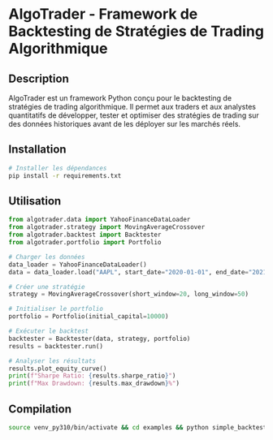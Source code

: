 # AlgoTrader - Framework de Backtesting de Stratégies de Trading Algorithmique

## Description
AlgoTrader est un framework Python conçu pour le backtesting de stratégies de trading algorithmique. Il permet aux traders et aux analystes quantitatifs de développer, tester et optimiser des stratégies de trading sur des données historiques avant de les déployer sur les marchés réels.

## Installation

```bash
# Installer les dépendances
pip install -r requirements.txt
```

## Utilisation

```python
from algotrader.data import YahooFinanceDataLoader
from algotrader.strategy import MovingAverageCrossover
from algotrader.backtest import Backtester
from algotrader.portfolio import Portfolio

# Charger les données
data_loader = YahooFinanceDataLoader()
data = data_loader.load("AAPL", start_date="2020-01-01", end_date="2021-01-01")

# Créer une stratégie
strategy = MovingAverageCrossover(short_window=20, long_window=50)

# Initialiser le portfolio
portfolio = Portfolio(initial_capital=10000)

# Exécuter le backtest
backtester = Backtester(data, strategy, portfolio)
results = backtester.run()

# Analyser les résultats
results.plot_equity_curve()
print(f"Sharpe Ratio: {results.sharpe_ratio}")
print(f"Max Drawdown: {results.max_drawdown}%")
```

## Compilation 
```bash
source venv_py310/bin/activate && cd examples && python simple_backtest.py
```
